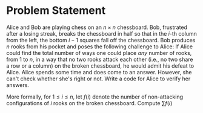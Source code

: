 # Problem Statement

Alice and Bob are playing chess on an $n\times n$ chessboard. Bob, frustrated after a losing streak, breaks the chessboard in half so that in the $i$-th column from the left, the bottom $i-1$ squares fall off the chessboard.
Bob produces $n$ rooks from his pocket and poses the following challenge to Alice: If Alice could find the total number of ways one could place *any* number of rooks, from $1$ to $n$, in a way that no two rooks attack each other (i.e., no two share a row or a column) on the broken chessboard, he would admit his defeat to Alice.
Alice spends some time and does come to an answer. However, she can't check whether she's right or not. Write a code for Alice to verify her answers.

More formally, for $1 \leq i \leq n$, let $f(i)$ denote the number of non-attacking configurations of $i$ rooks on the broken chessboard. Compute $\sum f(i)$
